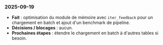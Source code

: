 ### 2025-09-19
- **Fait** : optimisation du module de mémoire avec `iter_feedback` pour un chargement en batch et ajout d'un benchmark de pipeline.
- **Décisions / blocages** : aucun.
- **Prochaines étapes** : étendre le chargement en batch à d'autres tables si besoin.
